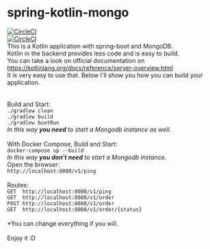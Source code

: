 # spring-kotlin-mongo
[![CircleCI](https://circleci.com/gh/java-tips/spring-kotlin-mongo/tree/master.svg?style=svg)](https://circleci.com/gh/spring-kotlin-mongo/tree/master) \
[![CircleCI](https://circleci.com/gh/java-tips/spring-kotlin-mongo/tree/master.svg?style=shield)](https://circleci.com/gh/spring-kotlin-mongo/tree/master)
\
This is a Kotlin application with spring-boot and MongoDB. \
Kotlin in the backend provides less code and is easy to build. \
You can take a look on official documentation on https://kotlinlang.org/docs/reference/server-overview.html \
It is very easy to use that. Below I'll show you how you can build your application. \
\
\
Build and Start: \
`./gradlew clean` \
`./gradlew build` \
`./gradlew bootRun` \
_In this way **you need** to start a Mongodb instance as well._
\
\
With Docker Compose, Build and Start: \
``docker-compose up --build `` \
_In this way **you don't need** to start a Mongodb instance._
\
Open the browser: \
``http://localhost:8080/v1/ping`` \
\
Routes: \
``GET  http://localhost:8080/v1/ping`` \
``GET  http://localhost:8080/v1/order`` \
``POST http://localhost:8080/v1/order`` \
``GET  http://localhost:8080/v1/order/{status}`` \
\
*You can change everything if you will. \
\
Enjoy it :D 
